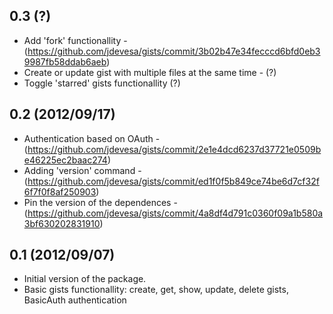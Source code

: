 0.3 (?)
----------------

* Add 'fork' functionallity - (https://github.com/jdevesa/gists/commit/3b02b47e34fecccd6bfd0eb39987fb58ddab6aeb)
* Create or update gist with multiple files at the same time - (?)
* Toggle 'starred' gists functionallity (?)

0.2 (2012/09/17)
----------------

* Authentication based on OAuth - (https://github.com/jdevesa/gists/commit/2e1e4dcd6237d37721e0509be46225ec2baac274)
* Adding 'version' command - (https://github.com/jdevesa/gists/commit/ed1f0f5b849ce74be6d7cf32f6f7f0f8af250903)
* Pin the version of the dependences - (https://github.com/jdevesa/gists/commit/4a8df4d791c0360f09a1b580a3bf630202831910)

0.1 (2012/09/07)
----------------

* Initial version of the package. 
* Basic gists functionallity: create, get, show, update, delete gists, BasicAuth authentication
